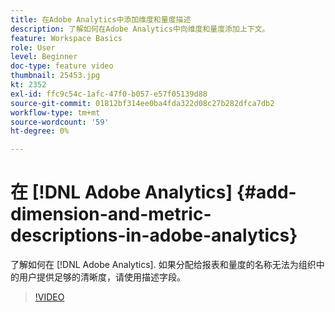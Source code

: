 ```yaml
---
title: 在Adobe Analytics中添加维度和量度描述
description: 了解如何在Adobe Analytics中向维度和量度添加上下文。
feature: Workspace Basics
role: User
level: Beginner
doc-type: feature video
thumbnail: 25453.jpg
kt: 2352
exl-id: ffc9c54c-1afc-47f0-b057-e57f05139d88
source-git-commit: 01812bf314ee0ba4fda322d08c27b282dfca7db2
workflow-type: tm+mt
source-wordcount: '59'
ht-degree: 0%

---
```


# 在 [!DNL Adobe Analytics] {#add-dimension-and-metric-descriptions-in-adobe-analytics}

了解如何在 [!DNL Adobe Analytics]. 如果分配给报表和量度的名称无法为组织中的用户提供足够的清晰度，请使用描述字段。

>[!VIDEO](https://video.tv.adobe.com/v/25453/?quality=12)

